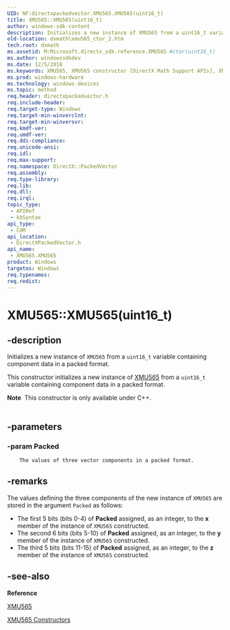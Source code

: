 ```yaml
---
UID: NF:directxpackedvector.XMU565.XMU565(uint16_t)
title: XMU565::XMU565(uint16_t)
author: windows-sdk-content
description: Initializes a new instance of XMU565 from a uint16_t variable containing component data in a packed format.
old-location: dxmath\xmu565_ctor_2.htm
tech.root: dxmath
ms.assetid: M:Microsoft.directx_sdk.reference.XMU565.#ctor(uint16_t)
ms.author: windowssdkdev
ms.date: 12/5/2018
ms.keywords: XMU565, XMU565 constructor [DirectX Math Support APIs], XMU565 constructor [DirectX Math Support APIs],XMU565 structure, XMU565 structure [DirectX Math Support APIs],XMU565 constructor, XMU565.XMU565, XMU565.XMU565(uint16_t), XMU565::XMU565, XMU565::XMU565(uint16_t), dxmath.xmu565_ctor_2
ms.prod: windows-hardware
ms.technology: windows-devices
ms.topic: method
req.header: directxpackedvector.h
req.include-header: 
req.target-type: Windows
req.target-min-winverclnt: 
req.target-min-winversvr: 
req.kmdf-ver: 
req.umdf-ver: 
req.ddi-compliance: 
req.unicode-ansi: 
req.idl: 
req.max-support: 
req.namespace: DirectX::PackedVector
req.assembly: 
req.type-library: 
req.lib: 
req.dll: 
req.irql: 
topic_type:
 - APIRef
 - kbSyntax
api_type:
 - COM
api_location:
 - DirectXPackedVector.h
api_name:
 - XMU565.XMU565
product: Windows
targetos: Windows
req.typenames: 
req.redist: 
---
```


# XMU565::XMU565(uint16_t)


## -description


Initializes a new instance of <code>XMU565</code> from a <code>uint16_t</code> variable containing
	component data in a packed format.
    

This constructor initializes a new instance of <a href="https://msdn.microsoft.com/58c9ee71-d038-4664-9fac-5a074b60e9c3">XMU565</a> from a
	<code>uint16_t</code> variable containing component data in a packed format.
<div class="alert"><b>Note</b>  This constructor is only available under C++.</div><div> </div>

## -parameters




### -param Packed

		The values of three vector components in a packed format.


## -remarks



The values defining the three components of the new instance of <code>XMU565</code> are
	    stored in the argument <code>Packed</code> as follows:
	

<ul>
<li>
The first 5 bits (bits 0-4) of <b>Packed</b> assigned, as an integer, to the
		    <b>x</b> member of the instance of <code>XMU565</code> constructed.
		

</li>
<li>
The second 6 bits (bits 5-10) of <b>Packed</b> assigned, as an integer, to
		    the <b>y</b> member of the instance of <code>XMU565</code> constructed.
		

</li>
<li>
The third 5 bits (bits 11-15) of <b>Packed</b> assigned, as an integer, to
		    the <b>z</b> member of the instance of <code>XMU565</code> constructed.
		

</li>
</ul>



## -see-also




<b>Reference</b>



<a href="https://msdn.microsoft.com/58c9ee71-d038-4664-9fac-5a074b60e9c3">XMU565</a>



<a href="https://msdn.microsoft.com/d482dbf5-081c-4a1b-a81f-63d21d46a489">XMU565 Constructors</a>
 

 

